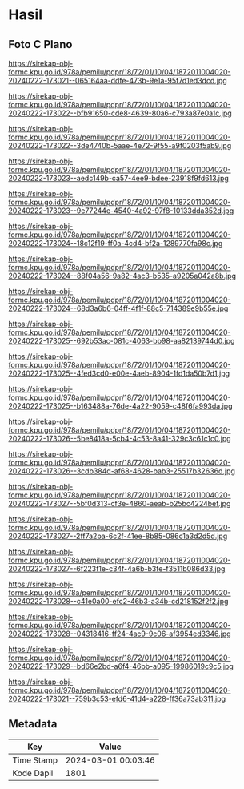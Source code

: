 # Hasil

## Foto C Plano

https://sirekap-obj-formc.kpu.go.id/978a/pemilu/pdpr/18/72/01/10/04/1872011004020-20240222-173021--065164aa-ddfe-473b-9e1a-95f7d1ed3dcd.jpg

https://sirekap-obj-formc.kpu.go.id/978a/pemilu/pdpr/18/72/01/10/04/1872011004020-20240222-173022--bfb91650-cde8-4639-80a6-c793a87e0a1c.jpg

https://sirekap-obj-formc.kpu.go.id/978a/pemilu/pdpr/18/72/01/10/04/1872011004020-20240222-173022--3de4740b-5aae-4e72-9f55-a9f0203f5ab9.jpg

https://sirekap-obj-formc.kpu.go.id/978a/pemilu/pdpr/18/72/01/10/04/1872011004020-20240222-173023--aedc149b-ca57-4ee9-bdee-23918f9fd613.jpg

https://sirekap-obj-formc.kpu.go.id/978a/pemilu/pdpr/18/72/01/10/04/1872011004020-20240222-173023--9e77244e-4540-4a92-97f8-10133dda352d.jpg

https://sirekap-obj-formc.kpu.go.id/978a/pemilu/pdpr/18/72/01/10/04/1872011004020-20240222-173024--18c12f19-ff0a-4cd4-bf2a-1289770fa98c.jpg

https://sirekap-obj-formc.kpu.go.id/978a/pemilu/pdpr/18/72/01/10/04/1872011004020-20240222-173024--88f04a56-9a82-4ac3-b535-a9205a042a8b.jpg

https://sirekap-obj-formc.kpu.go.id/978a/pemilu/pdpr/18/72/01/10/04/1872011004020-20240222-173024--68d3a6b6-04ff-4f1f-88c5-714389e9b55e.jpg

https://sirekap-obj-formc.kpu.go.id/978a/pemilu/pdpr/18/72/01/10/04/1872011004020-20240222-173025--692b53ac-081c-4063-bb98-aa82139744d0.jpg

https://sirekap-obj-formc.kpu.go.id/978a/pemilu/pdpr/18/72/01/10/04/1872011004020-20240222-173025--4fed3cd0-e00e-4aeb-8904-1fd1da50b7d1.jpg

https://sirekap-obj-formc.kpu.go.id/978a/pemilu/pdpr/18/72/01/10/04/1872011004020-20240222-173025--b163488a-76de-4a22-9059-c48f6fa993da.jpg

https://sirekap-obj-formc.kpu.go.id/978a/pemilu/pdpr/18/72/01/10/04/1872011004020-20240222-173026--5be8418a-5cb4-4c53-8a41-329c3c61c1c0.jpg

https://sirekap-obj-formc.kpu.go.id/978a/pemilu/pdpr/18/72/01/10/04/1872011004020-20240222-173026--3cdb384d-af68-4628-bab3-25517b32636d.jpg

https://sirekap-obj-formc.kpu.go.id/978a/pemilu/pdpr/18/72/01/10/04/1872011004020-20240222-173027--5bf0d313-cf3e-4860-aeab-b25bc4224bef.jpg

https://sirekap-obj-formc.kpu.go.id/978a/pemilu/pdpr/18/72/01/10/04/1872011004020-20240222-173027--2ff7a2ba-6c2f-41ee-8b85-086c1a3d2d5d.jpg

https://sirekap-obj-formc.kpu.go.id/978a/pemilu/pdpr/18/72/01/10/04/1872011004020-20240222-173027--6f223f1e-c34f-4a6b-b3fe-f3511b086d33.jpg

https://sirekap-obj-formc.kpu.go.id/978a/pemilu/pdpr/18/72/01/10/04/1872011004020-20240222-173028--c41e0a00-efc2-46b3-a34b-cd218152f2f2.jpg

https://sirekap-obj-formc.kpu.go.id/978a/pemilu/pdpr/18/72/01/10/04/1872011004020-20240222-173028--04318416-ff24-4ac9-9c06-af3954ed3346.jpg

https://sirekap-obj-formc.kpu.go.id/978a/pemilu/pdpr/18/72/01/10/04/1872011004020-20240222-173029--bd66e2bd-a6f4-46bb-a095-19986019c9c5.jpg

https://sirekap-obj-formc.kpu.go.id/978a/pemilu/pdpr/18/72/01/10/04/1872011004020-20240222-173021--759b3c53-efd6-41d4-a228-ff36a73ab311.jpg


## Metadata

| Key        | Value               |
| ---------- | ------------------- |
| Time Stamp | 2024-03-01 00:03:46 |
| Kode Dapil | 1801                |



